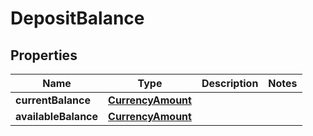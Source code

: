
# DepositBalance

## Properties
Name | Type | Description | Notes
------------ | ------------- | ------------- | -------------
**currentBalance** | [**CurrencyAmount**](CurrencyAmount.md) |  | 
**availableBalance** | [**CurrencyAmount**](CurrencyAmount.md) |  | 




